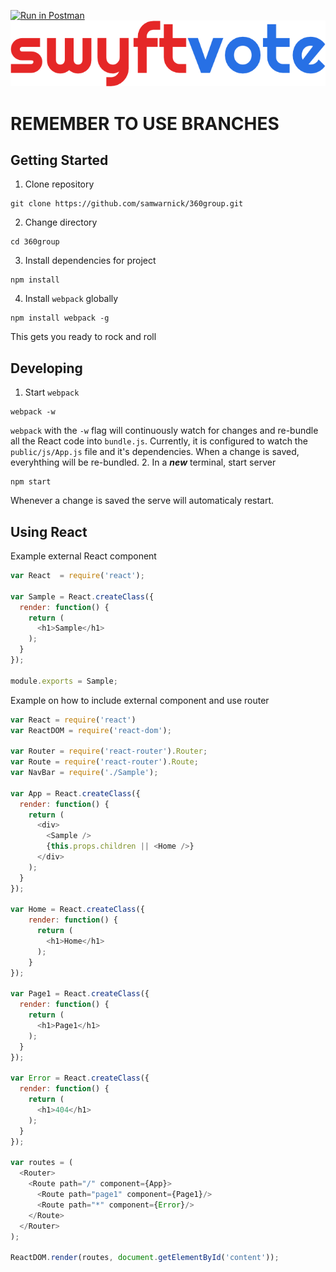 [![Run in Postman](https://run.pstmn.io/button.png)](https://www.getpostman.com/run-collection/705b7c129fac235ad906)
![logo](https://github.com/samwarnick/360group/blob/master/public/img/swyftvote_logo_color.png)

# **REMEMBER TO USE BRANCHES**

## Getting Started
1. Clone repository

  ```
  git clone https://github.com/samwarnick/360group.git
  ```
2. Change directory

  ```
  cd 360group
  ```
3. Install dependencies for project

  ```
  npm install
  ```
4. Install `webpack` globally

  ```
  npm install webpack -g
  ```

This gets you ready to rock and roll

## Developing
1. Start `webpack`

  ```
  webpack -w
  ```
  `webpack` with the `-w` flag will continuously watch for changes and re-bundle all the React code into `bundle.js`. Currently, it is configured to watch the `public/js/App.js` file and it's dependencies. When a change is saved, everyhthing will be re-bundled.
2. In a ***new*** terminal, start server

  ```
  npm start
  ```
  Whenever a change is saved the serve will automaticaly restart.
  
## Using React
Example external React component
```javascript
var React  = require('react');

var Sample = React.createClass({
  render: function() {
    return (
      <h1>Sample</h1>
    );
  }
});

module.exports = Sample;
```
Example on how to include external component and use router
```javascript
var React = require('react')
var ReactDOM = require('react-dom');

var Router = require('react-router').Router;
var Route = require('react-router').Route;
var NavBar = require('./Sample');

var App = React.createClass({
  render: function() {
    return (
      <div>
        <Sample />
        {this.props.children || <Home />}
      </div>
    );
  }
});

var Home = React.createClass({
    render: function() {
      return (
        <h1>Home</h1>
      );
    }
});

var Page1 = React.createClass({
  render: function() {
    return (
      <h1>Page1</h1>
    );
  }
});

var Error = React.createClass({
  render: function() {
    return (
      <h1>404</h1>
    );
  }
});

var routes = (
  <Router>
    <Route path="/" component={App}>
      <Route path="page1" component={Page1}/>
      <Route path="*" component={Error}/>
    </Route>
  </Router>
);

ReactDOM.render(routes, document.getElementById('content'));
```

